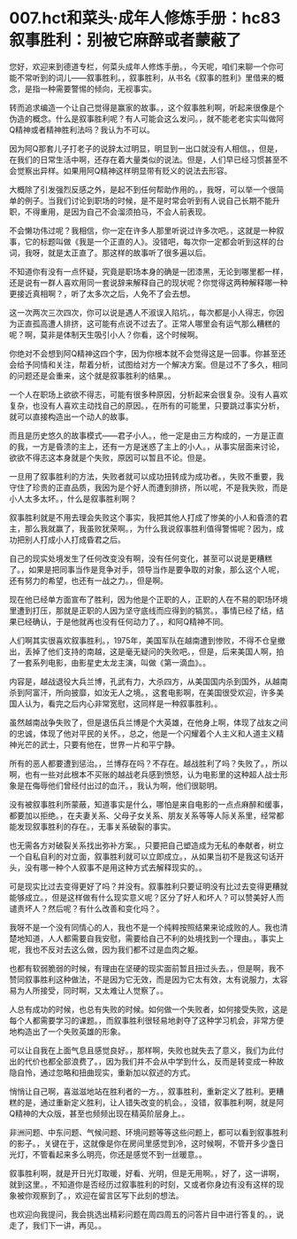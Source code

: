 # 007.hct和菜头·成年人修炼手册：hc83 叙事胜利：别被它麻醉或者蒙蔽了

您好，欢迎来到德道专栏，何菜头成年人修炼手册。，今天呢，咱们来聊一个你可能不常听到的词儿——叙事胜利。，叙事胜利，从书名《叙事的胜利》里借来的概念，是指一种需要警惕的倾向，无视事实。

转而追求编造一个让自己觉得是赢家的故事。，这个叙事胜利啊，听起来很像是个伪造的概念。什么是叙事胜利呢？有人可能会这么发问。，就不能老老实实叫做阿Q精神或者精神胜利法吗？我认为不可以。

因为阿Q那套儿子打老子的说辞太过明显，明显到一出口就没有人相信。，但是，在我们的日常生活中啊，还存在着大量类似的说法。但是，人们早已经习惯甚至不会觉察出异样。如果用阿Q精神这样明显带有贬义的说法去形容。

大概除了引发强烈反感之外，是起不到任何帮助作用的。，我呀，可以举一个很简单的例子。当我们讨论到职场的时候，是不是时常会听到有人说自己长期不能升职，不得重用，是因为自己不会溜须拍马，不会人前表现。

不会懒功伟过呢？我相信，你一定在许多人那里听说过许多次吧。，这就是一种叙事，它的标题叫做《我是一个正直的人》。没错吧，每次你一定都会听到这样的台词，我呀，就是太正直了。那这样的故事听了很多遍以后。

不知道你有没有一点怀疑，究竟是职场本身的确是一团漆黑，无论到哪里都一样，还是说有一群人喜欢用同一套说辞来解释自己的现状呢？你觉得这两种解释哪一种更接近真相啊？，听了太多次之后，人免不了会去想。

这一次两次三次四次，你可以说是遇人不淑误入陷坑。，每次都是小人得志，你因为正直孤高遭人排挤，这可能有点说不过去了。正常人哪里会有运气那么糟糕的呢？啊，莫非是体制天生吸引小人？你看，这个时候啊。

你绝对不会想到阿Q精神这四个字，因为你根本就不会觉得这是一回事。你甚至还会给予同情和关注，帮着分析，试图给对方一个解决方案。但是过不了多久，相同的问题还是会重来，这个就是叙事胜利的结果。。

一个人在职场上欲欲不得志，可能有很多种原因，分析起来会很复杂。没有人喜欢复杂，也没有人喜欢主动找自己的原因。，在所有的可能里，只要跳过事实分析，就可以直接构造出一个动人的故事。

而且是历史悠久的故事模式——君子小人。，他一定是由三方构成的，一方是正直的我，一方是昏溃的主上，还有一方是迷惑了主上的小人。，从事实层面来讨论，欲欲不得志这本身就是个失败，原因可以暂且不论。但是。

一旦用了叙事胜利的方法，失败者就可以成功扭转成为成功者。，失败不重要，我守住了珍贵的正直品质，我因为是个好人而遭到排挤，所以呢，不是我失败，而是小人太多太坏。，什么是叙事胜利啊？

叙事胜利就是不用去理会失败这个事实，我把其他人打成了惨美的小人和昏溃的君主，那么我就赢了，我虽败犹荣啊。，为什么我说叙事胜利值得警惕呢？因为，成功把别人打成小人打成昏君之后。

自己的现实处境发生了任何改变没有啊，没有任何变化，甚至可以说是更糟糕了。，如果是把同事当作是竞争对手，领导当作是要争取的对象，那么这个人呢，还有努力的希望，也还有一战之力。，但是啊。

现在他已经单方面宣布了胜利，因为他是个正职的人，正职的人在不易的职场环境里遭到打压，那就是正职的人因为坚守底线而应得到的犒赏。，事情已经了结，结果已经确认，于是他就再也没有任何动力了。，和阿Q精神不同。

人们啊其实很喜欢叙事胜利。，1975年，美国军队在越南遭到惨败，不得不仓皇撤出，丢掉了他们支持的南越，这是毫无疑问的失败吧。，但是，后来美国人啊，拍了一套系列电影，由影星史太龙主演，叫做《第一滴血》。。

内容是，越战退役大兵兰博，孔武有力，大杀四方，从美国国内杀到国外，从越南杀到阿富汗，所向披靡，如汝无人之境。，这套电影啊，在美国很受欢迎，许多美国人认为，看完之后内心非常宽慰，这同样是一种叙事胜利。。

虽然越南战争失败了，但是退伍兵兰博是个大英雄，在他身上啊，体现了战友之间的忠诚，体现了他对平民的关怀。，总之，他是一个闪耀着个人主义和人道主义精神光芒的武士，只要有他在，世界一片和平宁静。

所有的恶人都要遭到惩治。，兰博存在吗？不存在。越战胜利了吗？失败了。，所以啊，也有一些对此根本不买账的越战老兵感到愤怒，认为电影里的这种超人战士形象是在侮辱他们曾经付出过的血汗。，我认为啊，他们很聪明。

没有被叙事胜利所蒙蔽，知道事实是什么，哪怕是来自电影的一点点麻醉和缓事，都要加以拒绝。，在夫妻关系、父母子女关系、朋友关系等等人际关系里，经常都能发现叙事胜利的存在。，无事关系破裂的事实。

也无需各方对破裂关系找出弥补方案。，只要把自己塑造成为无私的奉献者，树立一个自私自利的对立面，叙事胜利就可以立即成立。，从如果当初不是我这句话开头，没有哪一种个人叙事不是用这种方式去解释现实的。。

可是现实比过去变得更好了吗？并没有。叙事胜利只要证明没有比过去变得更糟就能够成立。，但是这样做有什么现实意义呢？区分了好人和坏人？可以赞美好人而谴责坏人？然后呢？有什么改善和变化吗？。

我呀不是一个没有同情心的人，我也不是一个纯粹按照结果来论成败的人。我也清楚地知道，人人都需要自我安慰，需要给自己不利的处境找到一个理由。，事实上呢，我也不反对去这么做，因为我们都不过是血肉之躯。

也都有软弱脆弱的时候，有理由在坚硬的现实面前暂且扭过头去。，但是啊，我不赞同叙事胜利这种做法，不是因为它无效，而是因为它太有效，太有说服力，太容易为人所接受，同时啊，又太难让人觉察了。。

人总有成功的时候，也总有失败的时候。如何做一个失败者，如何接受失败，这是每个人都需要学习的课题。，而叙事胜利很轻易地剥夺了这种学习机会，非常方便地构造出了一个失败英雄的形象。

可以让自我在上面气息且感觉良好。，那样啊，失败也就失去了意义，我们为此付出的代价也都全部浪费了。，因为我们并不会从中学到什么，反而是转变成一种故隐自怜，通过忽略和扭曲现实，重新加以叙述的方式。

悄悄让自己啊，喜滋滋地站在胜利者的一方。，叙事胜利，重新定义了胜利。更糟糕的是，通过重新定义胜利，让人错失改变的机会。，没错，叙事胜利啊，就是阿Q精神的大众版，甚至也频频出现在精英阶层身上。。

非洲问题、中东问题、气候问题、环境问题等等这些问题上，都可以看到叙事胜利的影子。，关键在于，这就像是你在房间里感觉到冷，这时候啊，不管开多少盏日光灯，不管看起来多么明亮，你还是感觉不到一丝暖意。。

叙事胜利啊，就是开日光灯取暖，好看、光明，但是无用啊。，好了，这一讲啊，就到这里。，不知道你是否经历过叙事胜利的时刻，又或者你身边有没有这样的现象被你观察到了。，欢迎在留言区写下此刻的想法。

也欢迎向我提问，我会挑选出精彩问题在周四周五的问答片目中进行答复的。，说走了，我们下一讲，再见。。